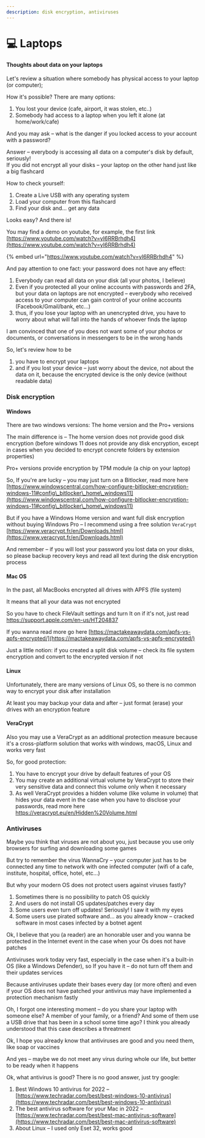 ```yaml
---
description: disk encryption, antiviruses
---
```


# 💻 Laptops

#### Thoughts about data on your laptops

Let's review a situation where somebody has physical access to your laptop (or computer);

How it's possible? There are many options:

1. You lost your device (cafe, airport, it was stolen, etc..)
2. Somebody had access to a laptop when you left it alone (at home/work/cafe)

And you may ask – what is the danger if you locked access to your account with a password?

Answer – everybody is accessing all data on a computer's disk by default, seriously!\
If you did not encrypt all your disks – your laptop on the other hand just like a big flashcard

How to check yourself:

1. Create a Live USB with any operating system
2. Load your computer from this flashcard
3. Find your disk and... get any data

Looks easy? And there is!

You may find a demo on youtube, for example, the first link [https://www.youtube.com/watch?v=yI6RRBrhdh4](https://www.youtube.com/watch?v=yI6RRBrhdh4)

{% embed url="https://www.youtube.com/watch?v=yI6RRBrhdh4" %}

And pay attention to one fact: your password does not have any effect:

1. Everybody can read all data on your disk (all your photos, I believe)
2. Even if you protected all your online accounts with passwords and 2FA, but your data on laptops are not encrypted – everybody who received access to your computer can gain control of your online accounts (Facebook/Gmail/bank, etc...)
3. thus, if you lose your laptop with an unencrypted drive, you have to worry about what will fall into the hands of whoever finds the laptop

I am convinced that one of you does not want some of your photos or documents, or conversations in messengers to be in the wrong hands

So, let's review how to be

1. you have to encrypt your laptops
2. and if you lost your device – just worry about the device, not about the data on it, because the encrypted device is the only device (without readable data)

### Disk encryption

#### Windows

There are two windows versions: The home version and the Pro+ versions&#x20;

The main difference is – The home version does not provide good disk encryption (before windows 11 does not provide any disk encryption, except in cases when you decided to encrypt concrete folders by extension properties)

Pro+ versions provide encryption by TPM module (a chip on your laptop)

So, If you're are lucky – you may just turn on a Bitlocker, read more here [https://www.windowscentral.com/how-configure-bitlocker-encryption-windows-11#config\_bitlocker\_home\_windows11](https://www.windowscentral.com/how-configure-bitlocker-encryption-windows-11#config\_bitlocker\_home\_windows11)

But if you have a Windows Home version and want full disk encryption without buying Windows Pro – I recommend using a free solution `VeraCrypt` [https://www.veracrypt.fr/en/Downloads.html](https://www.veracrypt.fr/en/Downloads.html)

And remember – if you will lost your password you lost data on your disks, so please backup recovery keys and read all text during the disk encryption process

#### Mac OS

In the past, all MacBooks encrypted all drives with APFS (file system)

It means that all your data was not encrypted

So you have to check FileVault settings and turn It on if it's not, just read [https://support.apple.com/en-us/HT204837 ](https://support.apple.com/en-us/HT204837)

If you wanna read more go here [https://mactakeawaydata.com/apfs-vs-apfs-encrypted/](https://mactakeawaydata.com/apfs-vs-apfs-encrypted/)

Just a little notion: if you created a split disk volume – check its file system encryption and convert to the encrypted version if not

#### Linux

Unfortunately, there are many versions of Linux OS, so there is no common way to encrypt your disk after installation

At least you may backup your data and after – just format (erase) your drives with an encryption feature

#### VeraCrypt

Also you may use a VeraCrypt as an additional protection measure because it's a cross-platform solution that works with windows, macOS, Linux and works very fast

So, for good protection:

1. You have to encrypt your drive by default features of your OS
2. You may create an additional virtual volume by VeraCrypt to store their very sensitive data and connect this volume only when it necessary
3. As well VeraCrypt provides a hidden volume (like volume in volume) that hides your data event in the case when you have to disclose your passwords, read more here [https://veracrypt.eu/en/Hidden%20Volume.html ](https://veracrypt.eu/en/Hidden%20Volume.html)

### Antiviruses

Maybe you think that viruses are not about you, just because you use only browsers for surfing and downloading some games

But try to remember the virus WannaCry – your computer just has to be connected any time to network with one infected computer (wifi of a cafe, institute, hospital, office, hotel, etc...)&#x20;

But why your modern OS does not protect users against viruses fastly?

1. Sometimes there is no possibility to patch OS quickly
2. And users do not install OS updates/patches every day
3. Some users even turn off updates! Seriously! I saw it with my eyes
4. Some users use pirated software and... as you already know – cracked software in most cases infected by a botnet agent

Ok, I believe that you (a reader) are an honorable user and you wanna be protected in the Internet event in the case when your Os does not have patches

Antiviruses work today very fast, especially in the case when it's a built-in OS (like a Windows Defender), so If you have it – do not turn off them and their updates services

Because antiviruses update their bases every day (or more often) and even if your OS does not have patched your antivirus may have implemented a protection mechanism fastly

Oh, I forgot one interesting moment – do you share your laptop with someone else? A member of your family, or a friend? And some of them use a USB drive that has been in a school some time ago? I think you already understood that this case describes a threatment

Ok, I hope you already know that antiviruses are good and you need them, like soap or vaccines

And yes – maybe we do not meet any virus during whole our life, but better to be ready when it happens

Ok, what antivirus is good? There is no good answer, just try google:

1. Best Windows 10 antivirus for 2022 – [https://www.techradar.com/best/best-windows-10-antivirus](https://www.techradar.com/best/best-windows-10-antivirus)
2. The best antivirus software for your Mac in 2022 – [https://www.techradar.com/best/best-mac-antivirus-software](https://www.techradar.com/best/best-mac-antivirus-software)
3. About Linux – I used only Eset 32, works good
